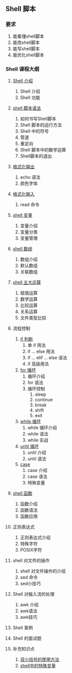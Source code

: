 ## Shell 脚本



### 要求

1. 能看懂shell脚本
2. 能改shell脚本
3. 能写shell脚本
4. 能优化shell脚本

### Shell 课程大纲

1. [Shell 介绍](shell介绍.md)
   1. Shell 介绍
   2. Shell 功能

2. [shell 脚本语法](shell语法.md)
   1. 如何书写Shell脚本
   2. Shell 脚本的运行方法
   3. Shell 中的符号
   4. 管道
   5. 重定向
   6. Shell 脚本中的数学运算
   7. Shell脚本的退出
3. [格式化输出](./shell格式化输出.md)
   1. echo 语法
   2. 颜色字体
4. [格式化输入](./shell的基本输入.md)
   1.  read 命令
5. [shell 变量](shell变量.md)
   1. 变量介绍
   2. 变量分类
   3. 变量管理
6. [shell 数组](./数组.md)
   1. 数组介绍
   2. 默认数组
   3. 关联数组
7. [shell 五大运算](./shell五大运算.md)
   1. 赋值运算
   2. 数学运算
   3. 比较运算
   4. 关系运算
   5. 文件类型比较
8. 流程控制
   1. [if 判断](./流程控制-if语句.md)
      1. 单 if 用法
      2. if ... else 用法
      3. if ... elif ... else 语法
      4. if 高级用法
   2. [for 循环](./shell的流程控制-for循环.md)
      1. 循环介绍
      2. for 语法
      3. 循环控制
         1. sleep
         2. continue
         3. break
         4. shift
         5. exit
   3. [while 循环](./shell流程控制-while循环语句.md)
      1. while 循环介绍
      2. while 语法
      3. while 实战
   4. [until 循环](./until语句.md)
      1. until 介绍
      2. until 语法
   5. [case](./case多条件分支语句.md) 
      1. case 介绍
      2. case 语法
      3. 特殊变量
9. [shell 函数](./shell函数.md)
   1. 函数介绍
   2. 函数语法
   3. 函数应用
10. 正则表达式
    1. 正则表达式介绍
    2. 特殊字符
    3. POSIX字符
11. shell 对文件的操作
    1. shell 对文件操作的介绍
    2. sed 命令
    3. sed小技巧
12. Shell 对输入流的处理
    1. awk 介绍
    2. awk语法
    3. awk技巧
13. Shell 案例
14. Shell 的面试题
15. 补充知识点
    1. [双小括号的使用方法](./双小括号的使用方法.md)
    2. [shell中的特殊变量](./shell的特殊变量.md)

